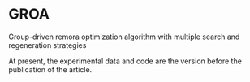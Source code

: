 # GROA
Group-driven remora optimization algorithm with multiple search and regeneration strategies

At present, the experimental data and code are the version before the publication of the article.
